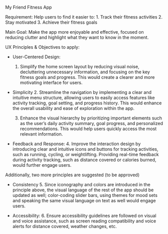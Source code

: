 My Friend Fitness App

Requirement:
Help users to find it easier to:
    1. Track their fitness activities
    2. Stay motivated
    3. Achieve their fitness goals

Main Goal: 
Make the app more enjoyable and effective, focused on reducing clutter and highlight what they want to know in the moment.

UX Principles & Objectives to apply:

- User-Centered Design:
    1. Simplify the home screen layout by reducing visual noise, decluttering unnecessary information, and focusing on the key fitness goals and progress. This would create a clearer and more motivating interface for users.


- Simplicity
    2. Streamline the navigation by implementing a clear and intuitive menu structure, allowing users to easily access features like activity tracking, goal setting, and progress history. This would enhance the overall usability and ease of exploration within the app.

    3. Enhance the visual hierarchy by prioritizing important elements such as the user’s daily activity summary, goal progress, and personalized recommendations. This would help users quickly access the most relevant information.


- Feedback and Response:
    4. Improve the interaction design by introducing clear and intuitive icons and buttons for tracking activities, such as running, cycling, or weightlifting. Providing real-time feedback during activity tracking, such as distance covered or calories burned, would further engage users.

Additionally, two more principles are suggested (to be approved)

- Consistency
    5. Since iconography and colors are introduced in the principle above, the visual language of the rest of the app should be updated as well; color-coding slider bars, using themes for mood sets and speaking the same visual language on text as well would engage users.


- Accessibility:
    6. Ensure accessibility guidelines are followed on visual and voice assistance, such as screen reading compatibility and voice alerts for distance covered, weather changes, etc.

